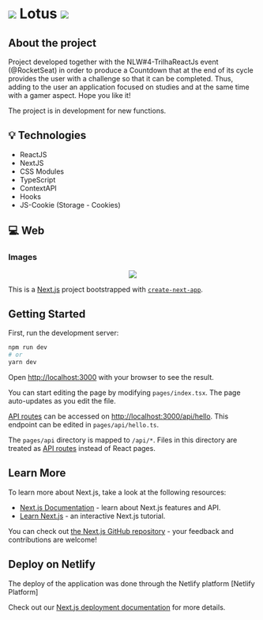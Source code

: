 # <img src="https://user-images.githubusercontent.com/40302980/188787245-9e3cd6c1-26ab-4684-b3c2-cf9da6a8fd2b.png" /> Lotus <img src="https://user-images.githubusercontent.com/40302980/188787245-9e3cd6c1-26ab-4684-b3c2-cf9da6a8fd2b.png" />
 
## About the project 
 
Project developed together with the NLW#4-TrilhaReactJs event (@RocketSeat) in order to produce a Countdown that at the end of its cycle provides the user with a challenge so that it can be completed. Thus, adding to the user an application focused on studies and at the same time with a gamer aspect.
Hope you like it!  
 
The project is in development for new functions.
  
 ## 💡 Technologies

 + ReactJS
 + NextJS
 + CSS Modules
 + TypeScript
 + ContextAPI
 + Hooks
 + JS-Cookie (Storage - Cookies)

## 💻 Web
### Images

<div align="center">
 <img src="https://user-images.githubusercontent.com/40302980/188786321-3e66c599-437f-432d-961a-5e383dda8de5.png" />
</div>

This is a [Next.js](https://nextjs.org/) project bootstrapped with [`create-next-app`](https://github.com/vercel/next.js/tree/canary/packages/create-next-app).

## Getting Started

First, run the development server:

```bash
npm run dev
# or
yarn dev
```

Open [http://localhost:3000](http://localhost:3000) with your browser to see the result.

You can start editing the page by modifying `pages/index.tsx`. The page auto-updates as you edit the file.

[API routes](https://nextjs.org/docs/api-routes/introduction) can be accessed on [http://localhost:3000/api/hello](http://localhost:3000/api/hello). This endpoint can be edited in `pages/api/hello.ts`.

The `pages/api` directory is mapped to `/api/*`. Files in this directory are treated as [API routes](https://nextjs.org/docs/api-routes/introduction) instead of React pages.

## Learn More

To learn more about Next.js, take a look at the following resources:

- [Next.js Documentation](https://nextjs.org/docs) - learn about Next.js features and API.
- [Learn Next.js](https://nextjs.org/learn) - an interactive Next.js tutorial.

You can check out [the Next.js GitHub repository](https://github.com/vercel/next.js/) - your feedback and contributions are welcome!

## Deploy on Netlify

The deploy of the application was done through the Netlify platform [Netlify Platform]

Check out our [Next.js deployment documentation](https://nextjs.org/docs/deployment) for more details.
